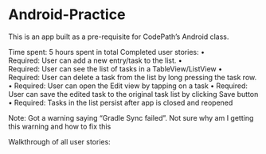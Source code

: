Android-Practice
================

This is an app built as a pre-requisite for CodePath’s Android class.

Time spent: 5 hours spent in total
Completed user stories:
•	
Required: User can add a new entry/task to the list.
•	
Required: User can see the list of tasks in a TableView/ListView
•	
Required: User can delete a task from the list by long pressing the task row.
•	Required: User can open the Edit view by tapping on a task
•	Required: User can save the edited task to the original task list by clicking Save button
•	Required: Tasks in the list persist after app is closed and reopened

Note: Got a warning saying “Gradle Sync failed”. Not sure why am I getting this warning and how to fix this

Walkthrough of all user stories:
